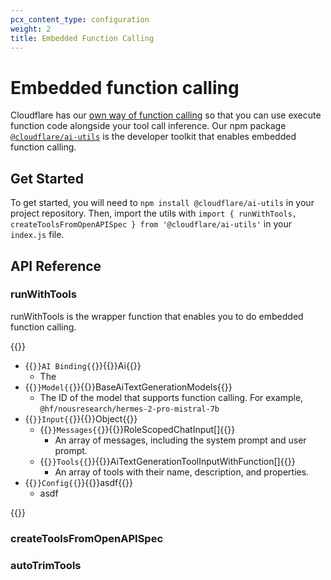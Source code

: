 ```yaml
---
pcx_content_type: configuration
weight: 2
title: Embedded Function Calling
---
```


# Embedded function calling
Cloudflare has our [own way of function calling](https://blog.cloudflare.com/embedded-function-calling) so that you can use execute function code alongside your tool call inference. Our npm package [`@cloudflare/ai-utils`]() is the developer toolkit that enables embedded function calling.


## Get Started
To get started, you will need to `npm install @cloudflare/ai-utils` in your project repository. Then, import the utils with `import { runWithTools, createToolsFromOpenAPISpec } from '@cloudflare/ai-utils'` in your `index.js` file. 

## API Reference

### runWithTools
runWithTools is the wrapper function that enables you to do embedded function calling. 

{{<definitions>}}
- {{<code>}}AI Binding{{</code>}}{{<param-type>}}Ai{{</param-type>}}
  - The 
- {{<code>}}Model{{</code>}}{{<param-type>}}BaseAiTextGenerationModels{{</param-type>}}
  - The ID of the model that supports function calling. For example, `@hf/nousresearch/hermes-2-pro-mistral-7b`
- {{<code>}}Input{{</code>}}{{<param-type>}}Object{{</param-type>}}
  - {{<code>}}Messages{{</code>}}{{<param-type>}}RoleScopedChatInput[]{{</param-type>}}
	- An array of messages, including the system prompt and user prompt.
  - {{<code>}}Tools{{</code>}}{{<param-type>}}AiTextGenerationToolInputWithFunction[]{{</param-type>}}
	- An array of tools with their name, description, and properties.
- {{<code>}}Config{{</code>}}{{<param-type>}}asdf{{</param-type>}}
  - asdf

{{</definitions>}}

### createToolsFromOpenAPISpec

### autoTrimTools
